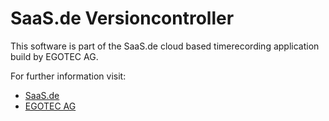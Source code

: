 # SaaS.de Versioncontroller

This software is part of the SaaS.de cloud based timerecording application build by EGOTEC AG.
 
<p>For further information visit:</p>
	<ul>
		<li>
			<a href="https://www.saas.de">SaaS.de</a>
		</li>
		<li>
			<a href="https://www.egotec.com">EGOTEC AG</a>
		</li>
	</ul>

